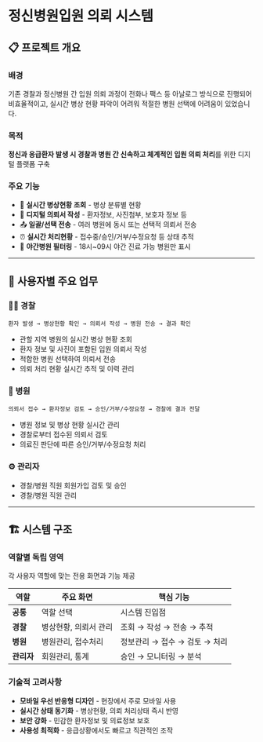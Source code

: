 # 정신병원입원 의뢰 시스템

## 📋 프로젝트 개요

### 배경

기존 경찰과 정신병원 간 입원 의뢰 과정이 전화나 팩스 등 아날로그 방식으로 진행되어 비효율적이고, 실시간 병상 현황 파악이 어려워 적절한 병원 선택에 어려움이 있었습니다.

### 목적

**정신과 응급환자 발생 시 경찰과 병원 간 신속하고 체계적인 입원 의뢰 처리**를 위한 디지털 플랫폼 구축

### 주요 기능

- 🏥 **실시간 병상현황 조회** - 병상 분류별 현황
- 📝 **디지털 의뢰서 작성** - 환자정보, 사진첨부, 보호자 정보 등
- 📤 **일괄/선택 전송** - 여러 병원에 동시 또는 선택적 의뢰서 전송
- ⏰ **실시간 처리현황** - 접수중/승인/거부/수정요청 등 상태 추적
- 🌙 **야간병원 필터링** - 18시~09시 야간 진료 가능 병원만 표시

---

## 🎯 사용자별 주요 업무

### 👮‍♂️ **경찰**

```
환자 발생 → 병상현황 확인 → 의뢰서 작성 → 병원 전송 → 결과 확인
```

- 관할 지역 병원의 실시간 병상 현황 조회
- 환자 정보 및 사진이 포함된 입원 의뢰서 작성
- 적합한 병원 선택하여 의뢰서 전송
- 의뢰 처리 현황 실시간 추적 및 이력 관리

### 🏥 **병원**

```
의뢰서 접수 → 환자정보 검토 → 승인/거부/수정요청 → 경찰에 결과 전달
```

- 병원 정보 및 병상 현황 실시간 관리
- 경찰로부터 접수된 의뢰서 검토
- 의료진 판단에 따른 승인/거부/수정요청 처리

### ⚙️ **관리자**


- 경찰/병원 직원 회원가입 검토 및 승인
- 경찰/병원 직원 관리

---

## 🏗️ 시스템 구조

### 역할별 독립 영역

각 사용자 역할에 맞는 전용 화면과 기능 제공

| 역할 | 주요 화면 | 핵심 기능 |
| --- | --- | --- |
| **공통** | 역할 선택 | 시스템 진입점 |
| **경찰** | 병상현황, 의뢰서 관리 | 조회 → 작성 → 전송 → 추적 |
| **병원** | 병원관리, 접수처리 | 정보관리 → 접수 → 검토 → 처리 |
| **관리자** | 회원관리, 통계 | 승인 → 모니터링 → 분석 |

### 기술적 고려사항

- **모바일 우선 반응형 디자인** - 현장에서 주로 모바일 사용
- **실시간 상태 동기화** - 병상현황, 의뢰 처리상태 즉시 반영
- **보안 강화** - 민감한 환자정보 및 의료정보 보호
- **사용성 최적화** - 응급상황에서도 빠르고 직관적인 조작